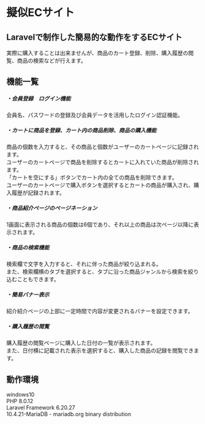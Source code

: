 # 擬似ECサイト
## Laravelで制作した簡易的な動作をするECサイト
実際に購入することは出来ませんが、商品のカート登録、削除、購入履歴の閲覧、商品の検索などが行えます。

## 機能一覧
##### ・会員登録　ログイン機能
会員名、パスワードの登録及び会員データを活用したログイン認証機能。
##### ・カートに商品を登録、カート内の商品削除、商品の購入機能
商品の個数を入力すると、その商品と個数がユーザーのカートページに記録されます。<br>
ユーザーのカートページで商品を削除するとカートに入れていた商品が削除されます。<br>
「カートを空にする」ボタンでカート内の全ての商品を削除できます。<br>
ユーザーのカートページで購入ボタンを選択するとカートの商品が購入され、購入履歴が記録されます。
##### ・商品紹介ページのページネーション
1画面に表示される商品の個数は6個であり、それ以上の商品は次ページ以降に表示されます。
##### ・商品の検索機能
検索欄で文字を入力すると、それに伴った商品が絞り込まれる。<br>
また、検索欄横のタブを選択すると、タブに沿った商品ジャンルから検索を絞り込むこともできます。
##### ・簡易バナー表示
紹介紹介ページの上部に一定時間で内容が変更されるバナーを設定できます。
##### ・購入履歴の閲覧
購入履歴の閲覧ページに購入した日付の一覧が表示されます。<br>
また、日付横に記載された表示を選択すると、購入した商品の記録を閲覧できます。

## 動作環境
windows10<br>
PHP 8.0.12<br>
Laravel Framework 6.20.27<br>
10.4.21-MariaDB - mariadb.org binary distribution 
